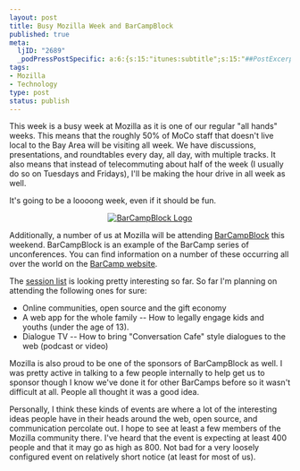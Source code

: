 ```yaml
--- 
layout: post
title: Busy Mozilla Week and BarCampBlock
published: true
meta: 
  ljID: "2689"
  _podPressPostSpecific: a:6:{s:15:"itunes:subtitle";s:15:"##PostExcerpt##";s:14:"itunes:summary";s:15:"##PostExcerpt##";s:15:"itunes:keywords";s:17:"##WordPressCats##";s:13:"itunes:author";s:10:"##Global##";s:15:"itunes:explicit";s:7:"Default";s:12:"itunes:block";s:7:"Default";}
tags: 
- Mozilla
- Technology
type: post
status: publish
---
```

This week is a busy week at Mozilla as it is one of our regular "all hands" weeks. This means that the roughly 50% of MoCo staff that doesn't live local to the Bay Area will be visiting all week. We have discussions, presentations, and roundtables every day, all day, with multiple tracks. It also means that instead of telecommuting about half of the week (I usually do so on Tuesdays and Fridays), I'll be making the hour drive in all week as well.

It's going to be a loooong week, even if it should be fun.
<p align="center"><a href="http://www.flickr.com/photos/factoryjoe/1052730913/"><img src="http://farm2.static.flickr.com/1326/1052730913_5a094ba78b_d.jpg" alt="BarCampBlock Logo" /></a></p>
Additionally, a number of us at Mozilla will be attending <a href="http://barcamp.org/BarCampBlock">BarCampBlock</a> this weekend. BarCampBlock is an example of the BarCamp series of unconferences. You can find information on a number of these occurring all over the world on the <a href="http://www.barcamp.org">BarCamp website</a>.

The <a href="http://barcamp.org/BarCampBlockSessions">session list</a> is looking pretty interesting so far. So far I'm planning on attending the following ones for sure:
<ul>
	<li>Online communities, open source and the gift economy</li>
	<li>A web app for the whole family -- How to legally engage kids and youths (under the age of 13).</li>
	<li>Dialogue TV -- How to bring "Conversation Cafe" style dialogues to the web (podcast or video)</li>
</ul>
Mozilla is also proud to be one of the sponsors of BarCampBlock as well. I was pretty active in talking to a few people internally to help get us to sponsor though I know we've done it for other BarCamps before so it wasn't difficult at all. People all thought it was a good idea.

Personally, I think these kinds of events are where a lot of the interesting ideas people have in their heads around the web, open source, and communication percolate out. I hope to see at least a few members of the Mozilla community there. I've heard that the event is expecting at least 400 people and that it may go as high as 800. Not bad for a very loosely configured event on relatively short notice (at least for most of us).
